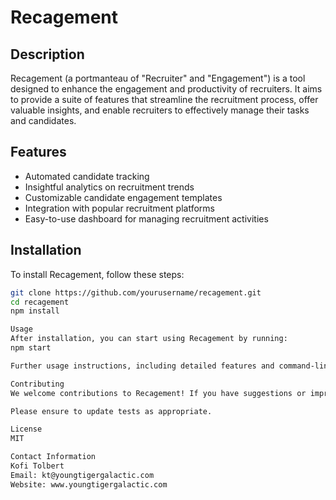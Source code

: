 # Recagement

## Description

Recagement (a portmanteau of "Recruiter" and "Engagement") is a tool designed to enhance the engagement and productivity of recruiters. It aims to provide a suite of features that streamline the recruitment process, offer valuable insights, and enable recruiters to effectively manage their tasks and candidates.

## Features

- Automated candidate tracking
- Insightful analytics on recruitment trends
- Customizable candidate engagement templates
- Integration with popular recruitment platforms
- Easy-to-use dashboard for managing recruitment activities

## Installation

To install Recagement, follow these steps:

```bash
git clone https://github.com/yourusername/recagement.git
cd recagement
npm install

Usage
After installation, you can start using Recagement by running:
npm start

Further usage instructions, including detailed features and command-line options, will be provided here.

Contributing
We welcome contributions to Recagement! If you have suggestions or improvements, please fork the repository and create a pull request, or open an issue with the tag "enhancement".

Please ensure to update tests as appropriate.

License
MIT

Contact Information
Kofi Tolbert
Email: kt@youngtigergalactic.com
Website: www.youngtigergalactic.com
